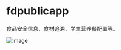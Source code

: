 fdpublicapp
===========

食品安全信息、食材追溯、学生营养餐配置等。



![image](https://github.com/Arthurcsh/fdpublicapp/tree/master/screenshots/device-2014-09-17-125256.png)
